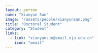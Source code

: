 ```yaml
---
layout: person
name: "Xianyun Sun"
image: "/assets/people/xianyunsun.png"
title: "Doctoral Student"
category: "Student"
links:
  - link: "xianyunsun@smail.nju.edu.cn"
    icon: "email"
---
```

